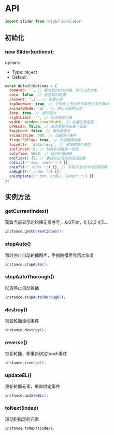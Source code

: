 # API

```javascript
import Slider from '@jyb/lib-slider'
```

## 初始化

### new Slider(options);

options
- Type: `Object`
- Default:

```javascript
const defaultOptions = {
  domWrap: '', // 最外层的dom容器，传入元素对象
  auto: false, // 是否自动轮播
  element: 'li', // 轮播元素
  topDocMove: true, // 手指放上去后是否禁用页面的滑动
  animateNode: 'ul', // 执行动画的元素
  loop: true, // 循环图片
  rightLimit: '', // 右边极限位置
  width: window.innerWidth, // 轮播元素宽度
  preLoad: false, // 是否需要多加载一张图
  lazyLoad: false, // 懒加载图片
  animateTime: 500, // 动画执行事件
  fingerFollow: true, // 手指跟随动画
  lazyAttr: 'data-lazy', // 懒加载图片属性
  initIndex: 0, // 初始化加载那一张图
  autoTime: 5000, // 自动轮播间隔
  onClick() {}, // 手指点击动作的回调函数
  onInit(/* dom, index */) {},
  onLeft(/* index */) {}, // 手指点击动作的回调函数
  onRight(/* index */) {},
  onComplete(/* dom, index, length */) {}
};
```

## 实例方法

### getCurrentIndex()

获取当前显示的轮播元素序号，从0开始，0,1,2,3,4,5....

```javascript
instance.getCurrentIndex();
```

### stopAuto()

暂时停止自动轮播图片，手指触摸后会再次恢复

```javascript
instance.stopAuto();
```

### stopAutoThorough()

彻底停止自动轮播

```javascript
instance.stopAutoThorough();
```

### destroy()

销毁轮播滚动事件

```javascript
instance.destroy();
```

### reverse()

恢复轮播，即重新绑定touch事件

```javascript
instance.reverse();
```

### updateEL()

更新轮播元素，重新绑定事件

```javascript
instance.updateEL();
```

### toNext(index)

滚动到指定的元素

```javascript
instance.toNext(index);
```